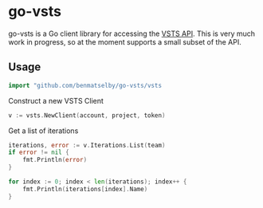 go-vsts
=======

go-vsts is a Go client library for accessing the [VSTS API](https://docs.microsoft.com/en-gb/rest/api/vsts/). This is very much work in progress, so at the moment supports a small subset of the API.


## Usage

```go
import "github.com/benmatselby/go-vsts/vsts
```

Construct a new VSTS Client

```go
v := vsts.NewClient(account, project, token)
```

Get a list of iterations

```go
iterations, error := v.Iterations.List(team)
if error != nil {
    fmt.Println(error)
}

for index := 0; index < len(iterations); index++ {
    fmt.Println(iterations[index].Name)
}
```
